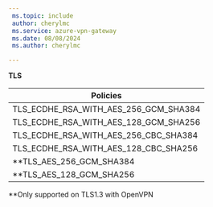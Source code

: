 ```yaml
---
 ms.topic: include
 author: cherylmc
 ms.service: azure-vpn-gateway
 ms.date: 08/08/2024
 ms.author: cherylmc

---
```


**TLS**

|**Policies** |
|---| 
|TLS_ECDHE_RSA_WITH_AES_256_GCM_SHA384 |
|TLS_ECDHE_RSA_WITH_AES_128_GCM_SHA256 |
|TLS_ECDHE_RSA_WITH_AES_256_CBC_SHA384|
|TLS_ECDHE_RSA_WITH_AES_128_CBC_SHA256 |
|**TLS_AES_256_GCM_SHA384 |
|**TLS_AES_128_GCM_SHA256 |

**Only supported on TLS1.3 with OpenVPN